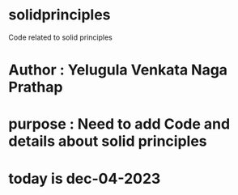 # solidprinciples
Code related to solid principles
# Author : Yelugula Venkata Naga Prathap
# purpose : Need to add Code and details about solid principles
# today is dec-04-2023
